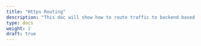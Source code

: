 ```yaml
---
title: "Https Routing"
description: "This doc will show how to route traffic to backend based on host, headers and so on."
type: docs
weight: 2
draft: true
---
```

